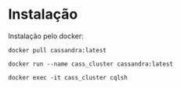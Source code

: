 # Instalação
Instalação pelo docker:

    docker pull cassandra:latest

    docker run --name cass_cluster cassandra:latest

    docker exec -it cass_cluster cqlsh

